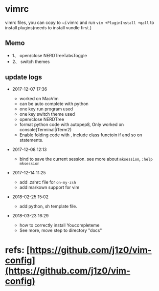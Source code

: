 # vimrc
vimrc files, you can copy to ~/.vimrc and run `vim +PluginInstall +qall` to install plugins(needs to install vundle first.)

## Memo
* 1、<F3> open/close NERDTreeTabsToggle
* 2、<F9> switch themes

## update logs
* 2017-12-07 17:36 
    - worked on MacVim
    - can be auto complete with python
    - one key run program used <F5>
    - one key switch theme used <F9>
    - <F3> open/close NERDTree
    - <F8> format python code with autopep8, Only worked on console(Terminal|iTerm2)
    - Enable folding code with <space>, include class functoin if and so on statements.

* 2017-12-08 12:13
    - bind <F2> to save the current session. see more about `mksession`, `:help mksession`

* 2017-12-14 11:25
    - add .zshrc file for `on-my-zsh`
    - add markown support for vim

* 2018-02-25 15:02
    - add python, sh template file.

* 2018-03-23 16:29
    - how to correctly install Youcompleteme
    - See more, move step to directory "docs"

# refs: [https://github.com/j1z0/vim-config](https://github.com/j1z0/vim-config)
